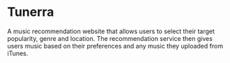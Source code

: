 Tunerra
=======

A music recommendation website that allows users to select their target popularity, genre and location. The recommendation service then gives users music based on their preferences and any music they uploaded from iTunes.
